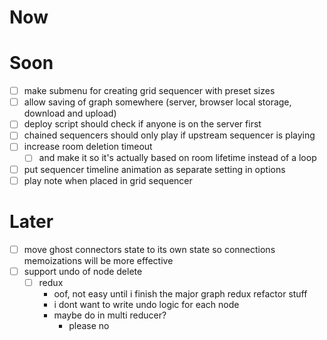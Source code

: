 # Now
	
# Soon
- [ ] make submenu for creating grid sequencer with preset sizes
- [ ] allow saving of graph somewhere (server, browser local storage, download and upload)
- [ ] deploy script should check if anyone is on the server first
- [ ] chained sequencers should only play if upstream sequencer is playing
- [ ] increase room deletion timeout
	- [ ] and make it so it's actually based on room lifetime instead of a loop
- [ ] put sequencer timeline animation as separate setting in options
- [ ] play note when placed in grid sequencer

# Later
- [ ] move ghost connectors state to its own state so connections memoizations will be more effective
- [ ] support undo of node delete
	- [ ] redux
		- oof, not easy until i finish the major graph redux refactor stuff
		- i dont want to write undo logic for each node
		- maybe do in multi reducer?
			- please no
